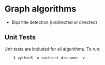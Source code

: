 Graph algorithms
=================

* Bipartite detection (undirected or directed)


Unit Tests
------------

Unit tests are included for all algorithms. To run:

```
    $ python3 -m unittest discover -v
```
